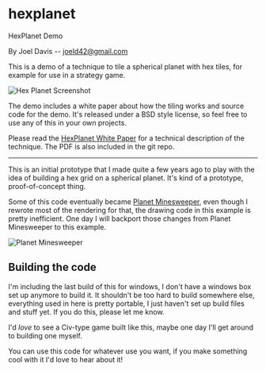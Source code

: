 hexplanet
=========

HexPlanet Demo

By Joel Davis -- joeld42@gmail.com

This is a demo of a technique to tile a spherical planet with hex tiles, for example for use in a strategy game. 

![Hex Planet Screenshot](http://vickijoel.org/hexplanet/screenshot.jpg)

The demo includes a white paper about how the tiling works and source code for the demo. 
It's released under a BSD style license, so feel free to use any of this in your own projects. 

Please read the [HexPlanet White Paper](http://vickijoel.org/hexplanet/Hex%20Planet%20White%20Paper.pdf) for a technical description of the technique. The PDF is also included in the git repo.

----

This is an initial prototype that I made quite a few years ago to play with the idea of building a hex grid on a spherical planet. It's kind of a prototype, proof-of-concept thing. 

Some of this code eventually became [Planet Minesweeper](http://www.tapnik.com/pmines/), even though I rewrote most of the rendering for that, the drawing code in this example is pretty inefficient. One day I will backport those changes from Planet Minesweeper to this example.

![Planet Minesweeper](http://www.tapnik.com/images/classic_puzzle.png)

Building the code
-----------------
I'm including the last build of this for windows, I don't have a windows box set up anymore to build it. It shouldn't be too hard to build somewhere else, everything used in here is pretty portable, I just haven't set up build files and stuff yet. If you do this, please let me know.

I'd *love* to see a Civ-type game built like this, maybe one day I'll get around to building one myself.

You can use this code for whatever use you want, if you make something cool with it I'd love to hear about it!